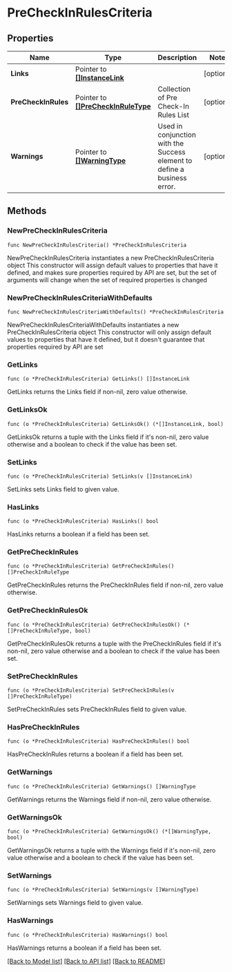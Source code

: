 # PreCheckInRulesCriteria

## Properties

Name | Type | Description | Notes
------------ | ------------- | ------------- | -------------
**Links** | Pointer to [**[]InstanceLink**](InstanceLink.md) |  | [optional] 
**PreCheckInRules** | Pointer to [**[]PreCheckInRuleType**](PreCheckInRuleType.md) | Collection of Pre Check-In Rules List | [optional] 
**Warnings** | Pointer to [**[]WarningType**](WarningType.md) | Used in conjunction with the Success element to define a business error. | [optional] 

## Methods

### NewPreCheckInRulesCriteria

`func NewPreCheckInRulesCriteria() *PreCheckInRulesCriteria`

NewPreCheckInRulesCriteria instantiates a new PreCheckInRulesCriteria object
This constructor will assign default values to properties that have it defined,
and makes sure properties required by API are set, but the set of arguments
will change when the set of required properties is changed

### NewPreCheckInRulesCriteriaWithDefaults

`func NewPreCheckInRulesCriteriaWithDefaults() *PreCheckInRulesCriteria`

NewPreCheckInRulesCriteriaWithDefaults instantiates a new PreCheckInRulesCriteria object
This constructor will only assign default values to properties that have it defined,
but it doesn't guarantee that properties required by API are set

### GetLinks

`func (o *PreCheckInRulesCriteria) GetLinks() []InstanceLink`

GetLinks returns the Links field if non-nil, zero value otherwise.

### GetLinksOk

`func (o *PreCheckInRulesCriteria) GetLinksOk() (*[]InstanceLink, bool)`

GetLinksOk returns a tuple with the Links field if it's non-nil, zero value otherwise
and a boolean to check if the value has been set.

### SetLinks

`func (o *PreCheckInRulesCriteria) SetLinks(v []InstanceLink)`

SetLinks sets Links field to given value.

### HasLinks

`func (o *PreCheckInRulesCriteria) HasLinks() bool`

HasLinks returns a boolean if a field has been set.

### GetPreCheckInRules

`func (o *PreCheckInRulesCriteria) GetPreCheckInRules() []PreCheckInRuleType`

GetPreCheckInRules returns the PreCheckInRules field if non-nil, zero value otherwise.

### GetPreCheckInRulesOk

`func (o *PreCheckInRulesCriteria) GetPreCheckInRulesOk() (*[]PreCheckInRuleType, bool)`

GetPreCheckInRulesOk returns a tuple with the PreCheckInRules field if it's non-nil, zero value otherwise
and a boolean to check if the value has been set.

### SetPreCheckInRules

`func (o *PreCheckInRulesCriteria) SetPreCheckInRules(v []PreCheckInRuleType)`

SetPreCheckInRules sets PreCheckInRules field to given value.

### HasPreCheckInRules

`func (o *PreCheckInRulesCriteria) HasPreCheckInRules() bool`

HasPreCheckInRules returns a boolean if a field has been set.

### GetWarnings

`func (o *PreCheckInRulesCriteria) GetWarnings() []WarningType`

GetWarnings returns the Warnings field if non-nil, zero value otherwise.

### GetWarningsOk

`func (o *PreCheckInRulesCriteria) GetWarningsOk() (*[]WarningType, bool)`

GetWarningsOk returns a tuple with the Warnings field if it's non-nil, zero value otherwise
and a boolean to check if the value has been set.

### SetWarnings

`func (o *PreCheckInRulesCriteria) SetWarnings(v []WarningType)`

SetWarnings sets Warnings field to given value.

### HasWarnings

`func (o *PreCheckInRulesCriteria) HasWarnings() bool`

HasWarnings returns a boolean if a field has been set.


[[Back to Model list]](../README.md#documentation-for-models) [[Back to API list]](../README.md#documentation-for-api-endpoints) [[Back to README]](../README.md)


